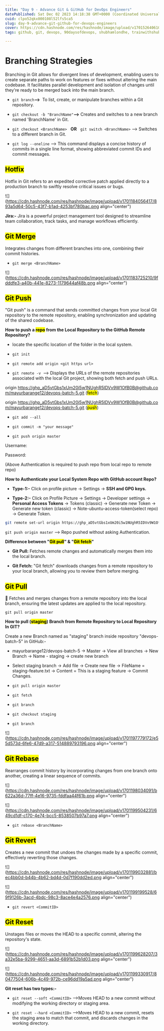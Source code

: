 ```yaml
---
title: "Day 9 - Advance Git & GitHub for DevOps Engineers"
datePublished: Sat Dec 02 2023 14:18:38 GMT+0000 (Coordinated Universal Time)
cuid: clpo52qkx000108l52lfs5ca5
slug: day-9-advance-git-github-for-devops-engineers
cover: https://cdn.hashnode.com/res/hashnode/image/upload/v1701526406100/1354a1d3-4b12-4b48-b9b3-3c286adfffaa.png
tags: github, git, devops, 90daysofdevops, shubhamlondhe, trainwithshubham, tws

---
```


# **Branching Strategies**

Branching in Git allows for divergent lines of development, enabling users to create separate paths to work on features or fixes without altering the main codebase. It facilitates parallel development and isolation of changes until they're ready to be merged back into the main branch.

* `git branch`**\--&gt;**  To list, create, or manipulate branches within a Git repository.
    
* `git checkout -b "BranchName"`**\--&gt;** Creates and switches to a new branch named 'BranchName' in Git.
    
* `git checkout <BranchName>`   **OR**   `git switch <BranchName>` --&gt; Switches to a different branch in Git.
    
* `git log --oneline` --&gt; This command displays a concise history of commits in a single line format, showing abbreviated commit IDs and commit messages.
    

## **<mark>Hotfix</mark>**

Hotfix in Git refers to an expedited corrective patch applied directly to a production branch to swiftly resolve critical issues or bugs.

![](https://cdn.hashnode.com/res/hashnode/image/upload/v1701184056417/893a5d64-50c5-43f7-b1ad-4253bf780bac.png align="center")

**Jira:-** Jira is a powerful project management tool designed to streamline team collaboration, track tasks, and manage workflows efficiently.

## **<mark>Git Merge</mark>**

Integrates changes from different branches into one, combining their commit histories.

* `git merge <BranchName>`
    

![](https://cdn.hashnode.com/res/hashnode/image/upload/v1701183725210/9fdddfe3-a40b-441e-8273-1179644af48b.png align="center")

## **<mark>Git Push</mark>**

"Git push" is a command that sends committed changes from your local Git repository to the remote repository, enabling synchronization and updating of the shared codebase.

**How to push a <mark>repo</mark> from the Local Repository to the GitHub Remote Repository?**

* locate the specific location of the folder in the local system.
    
* `git init`
    
* `git remote add origin <git https url>`
    
* `git remote -v`  --&gt; Displays the URLs of the remote repositories associated with the local Git project, showing both fetch and push URLs.
    

origin [https://ghp\_aD5vtGbs1xUm20i5w1NUghR5IDVv9W1OfB0B@github.com/mayurbarange12/devops-batch-5.git](https://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@github.com/mayurbarange12/devops-batch-5.git) (<mark>fetch</mark>)

origin [https://ghp\_aD5vtGbs1xUm20i5w1NUghR5IDVv9W1OfB0B@github.com/mayurbarange12/devops-batch-5.git](https://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@github.com/mayurbarange12/devops-batch-5.git) (<mark>push</mark>)

* `git add --all`
    
* `git commit -m "your message"`
    
* `git push origin master`
    

Username:

Password:

(Above Authentication is required to push repo from local repo to remote repo)

**How to Authenticate your Local System Repo with GitHub account Repo?**

* **Type-1:-** Click on profile picture -&gt; Settings -&gt; **SSH and GPG keys.**
    
* **Type-2:-** Click on Profile Picture -&gt; Settings -&gt; Developer settings -&gt; **Personal Access Tokens** -&gt; Tokens (classic) -&gt; Generate new Token -&gt; Generate new token (classic) -&gt; Note-ubuntu-access-token(select repo) -&gt; Generate Token.
    

```bash
git remote set-url origin https://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@github.com/mayurbarange12/devops-batch-5.git
```

`git push origin master` --&gt; Repo pushed without asking Authentication.

**Difference between "<mark>Git pull</mark>" & "<mark>Git fetch</mark>"**

* **Git Pull:** Fetches remote changes and automatically merges them into the local branch.
    
* **Git Fetch:** "Git fetch" downloads changes from a remote repository to your local branch, allowing you to review them before merging.
    

## **<mark>Git Pull</mark>**

🚀 Fetches and merges changes from a remote repository into the local branch, ensuring the latest updates are applied to the local repository.

`git pull origin master`

**How to pull (<mark>staging</mark>) Branch from Remote Repository to Local Repository In GIT?**

Create a new Branch named as "staging" branch inside repository "devops-batch-5" in GitHub:-

* mayurbarange12/devops-batch-5 -&gt; Master -&gt; View all branches -&gt; New Branch -&gt; Name - staging -&gt; create new branch
    
* Select staging branch -&gt; Add file -&gt; Create new file -&gt; FileName = staging-feature.txt -&gt; Content = This is a staging feature -&gt; Commit Changes.
    
* `git pull origin master`
    
* `git fetch`
    
* `git branch`
    
* `git checkout staging`
    
* `git branch`
    

![](https://cdn.hashnode.com/res/hashnode/image/upload/v1701197779172/e55d573d-6fe6-47d9-a317-514889793196.png align="center")

## **<mark>Git Rebase</mark>**

Rearranges commit history by incorporating changes from one branch onto another, creating a linear sequence of commits.

![](https://cdn.hashnode.com/res/hashnode/image/upload/v1701198034091/b622a36d-77ff-4e16-9735-fddfaa44f61b.png align="center")

![](https://cdn.hashnode.com/res/hashnode/image/upload/v1701199504231/649cd1df-c170-4e74-bcc5-8538507b97a7.png align="center")

* `git rebase <BranchName>`
    

## **<mark>Git Revert</mark>**

Creates a new commit that undoes the changes made by a specific commit, effectively reverting those changes.

![](https://cdn.hashnode.com/res/hashnode/image/upload/v1701199032881/bec4bb0d-b44b-4b62-bd4d-0d7f190dd2ed.png align="center")

![](https://cdn.hashnode.com/res/hashnode/image/upload/v1701199199528/69f9126b-3acd-4bdc-98c3-8ace4e4a2576.png align="center")

* `git revert <CommitID>`
    

## **<mark>Git Reset</mark>**

Unstages files or moves the HEAD to a specific commit, altering the repository's state.

![](https://cdn.hashnode.com/res/hashnode/image/upload/v1701199628207/3a32e5ba-9299-4651-aa3d-6891b52b1d03.png align="center")

![](https://cdn.hashnode.com/res/hashnode/image/upload/v1701199330917/80477504-606b-4c49-972b-ce96dd19a5ad.png align="center")

**Git reset has two types:-**

* `git reset --soft <CommitID>` --&gt;Moves HEAD to a new commit without modifying the working directory or staging area.
    
* `git reset --hard <CommitID>` --&gt;Moves HEAD to a new commit, resets the staging area to match that commit, and discards changes in the working directory.